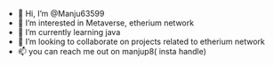 - 👋 Hi, I’m @Manju63599
- 👀 I’m interested in Metaverse, etherium network
- 🌱 I’m currently learning java
- 💞️ I’m looking to collaborate on projects related to etherium network
- 📫 you can reach me out on manjup8( insta handle) 

<!---
Manju63599/Manju63599 is a ✨ special ✨ repository because its `README.md` (this file) appears on your GitHub profile.
You can click the Preview link to take a look at your changes.
--->
